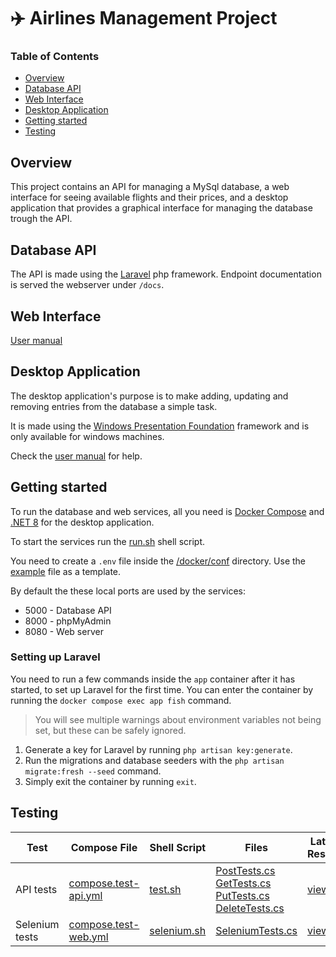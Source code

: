 # :airplane: Airlines Management Project

### Table of Contents
- [Overview](#overview)
- [Database API](#database-api)
- [Web Interface](#web-interface)
- [Desktop Application](#desktop-application)
- [Getting started](#getting-started)
- [Testing](#testing)

## Overview

This project contains an API for managing a MySql database, a web interface for seeing available flights and their prices, and a desktop application that provides a graphical interface for managing the database trough the API.

## Database API

The API is made using the [Laravel](https://laravel.com/) php framework.
Endpoint documentation is served the webserver under `/docs`.

## Web Interface

[User manual](./AirlinesWeb/README.md)

## Desktop Application

The desktop application's purpose is to make adding, updating and removing entries from the database a simple task.

It is made using the [Windows Presentation Foundation](https://github.com/dotnet/wpf) framework and is only available for windows machines.

Check the [user manual](./docs/desktop-app-manual.md) for help.

## Getting started

To run the database and web services, all you need is [Docker Compose](https://docs.docker.com/compose/) and [.NET 8](https://dotnet.microsoft.com/en-us/download/dotnet/8.0) for the desktop application.

To start the services run the [run.sh](./run.sh) shell script.

You need to create a `.env` file inside the [/docker/conf](./docker/conf) directory. Use the [example](./docker/conf/.env.example) file as a template.

By default the these local ports are used by the services:
- 5000 - Database API
- 8000 - phpMyAdmin
- 8080 - Web server

### Setting up Laravel
You need to run a few commands inside the `app` container after it has started, to set up Laravel for the first time.
You can enter the container by running the `docker compose exec app fish` command.
> You will see multiple warnings about environment variables not being set, but these can be safely ignored.

1. Generate a key for Laravel by running `php artisan key:generate`.
2. Run the migrations and database seeders with the `php artisan migrate:fresh --seed` command.
3. Simply exit the container by running `exit`.

## Testing

| Test | Compose File | Shell Script | Files | Latest Results |
| --- | --- | --- | --- | --- |
| API tests | [compose.test-api.yml](./testing/api/compose.yml) | [test.sh](./test.sh) | [PostTests.cs](./AirlinesAPI.Tests/PostTests.cs)<br>[GetTests.cs](./AirlinesAPI.Tests/GetTests.cs)<br>[PutTests.cs](./AirlinesAPI.Tests/PutTests.cs)<br>[DeleteTests.cs](./AirlinesAPI.Tests/DeleteTests.cs) | [view](./docs/api-test-results.md) |
| Selenium tests | [compose.test-web.yml](./compose.test-web.yml) | [selenium.sh](./selenium.sh) | [SeleniumTests.cs](./AirlinesWeb.Tests/SeleniumTests.cs) | [view](./AirlinesWebTest/README.md) |
